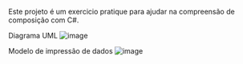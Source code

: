 Este projeto é um exercicio pratique para ajudar na compreensão de composição com C#.

Diagrama UML 
![image](https://github.com/GreyPompom/Composition-csharp/assets/89606365/0a868b32-7f68-4f8d-8b0b-cf45e4ee99c7)

Modelo de impressão de dados
![image](https://github.com/GreyPompom/Composition-csharp/assets/89606365/147a7a52-9408-48fb-bccd-bdd5d85fe8d2)
